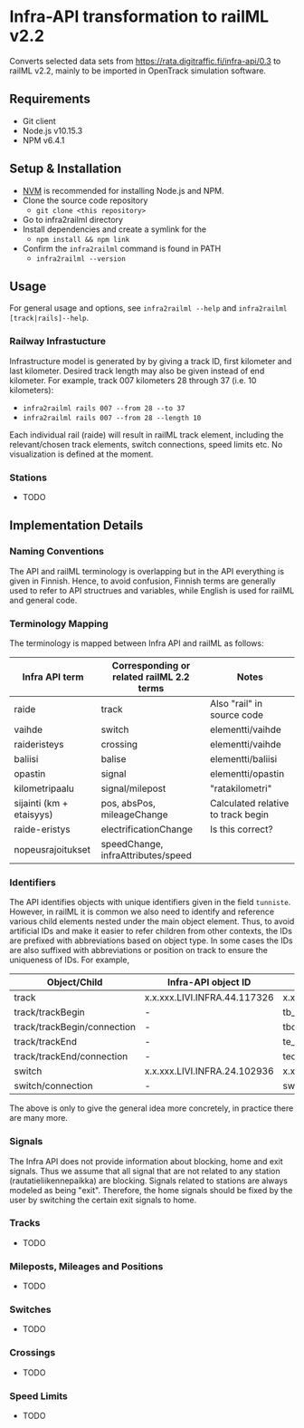 # Infra-API transformation to railML v2.2

Converts selected data sets from https://rata.digitraffic.fi/infra-api/0.3 to railML v2.2, mainly to be imported in OpenTrack simulation software.

## Requirements

- Git client
- Node.js v10.15.3
- NPM v6.4.1

## Setup & Installation

- [NVM](https://github.com/creationix/nvm) is recommended for installing Node.js and NPM.
- Clone the source code repository
    - `git clone <this repository>`
- Go to infra2railml directory
- Install dependencies and create a symlink for the 
    - `npm install && npm link`
- Confirm the `infra2railml` command is found in PATH
    - `infra2railml --version`

## Usage

For general usage and options, see `infra2railml --help` and `infra2railml [track|rails]--help`.

### Railway Infrastucture

Infrastructure model is generated by by giving a track ID, first kilometer and last kilometer. Desired track length may also be given instead of end kilometer. For example, track 007 kilometers 28 through 37 (i.e. 10 kilometers):

- `infra2railml rails 007 --from 28 --to 37`
- `infra2railml rails 007 --from 28 --length 10`

Each individual rail (raide) will result in railML track element, including the relevant/chosen track elements, switch connections, speed limits etc. No visualization is defined at the moment.

### Stations

- TODO

## Implementation Details

### Naming Conventions

The API and railML terminology is overlapping but in the API everything is given in Finnish. Hence, to avoid confusion, Finnish terms are generally used to refer to API structrues and variables, while English is used for railML and general code.

### Terminology Mapping

The terminology is mapped between Infra API and railML as follows:

|Infra API term             |Corresponding or related railML 2.2 terms      |Notes
|---                        |---                                            |---
|raide                      |track                                          |Also "rail" in source code
|vaihde                     |switch                                         |elementti/vaihde
|raideristeys               |crossing                                       |elementti/vaihde
|baliisi                    |balise                                         |elementti/baliisi
|opastin                    |signal                                         |elementti/opastin
|kilometripaalu             |signal/milepost                                |"ratakilometri"
|sijainti (km + etaisyys)   |pos, absPos, mileageChange                     |Calculated relative to track begin
|raide-eristys              |electrificationChange                          |Is this correct?
|nopeusrajoitukset          |speedChange, infraAttributes/speed             |


### Identifiers

The API identifies objects with unique identifiers given in the field `tunniste`. However, in railML it is common we also need to identify and reference various child elements nested under the main object element. Thus, to avoid artificial IDs and make it easier to refer children from other contexts, the IDs are prefixed with abbreviations based on object type. In some cases the IDs are also suffixed with abbreviations or position on track to ensure the uniqueness of IDs. For example,

|Object/Child                   |Infra-API object ID            |Corresponding railML ID
|---                            |---                            |---
|track                          |x.x.xxx.LIVI.INFRA.44.117326   |x.x.xxx.LIVI.INFRA.44.117326	
|track/trackBegin               |-                              |tb_x.x.xxx.LIVI.INFRA.44.117326
|track/trackBegin/connection    |-                              |tbc_x.x.xxx.LIVI.INFRA.44.117326
|track/trackEnd                 |-                              |te_x.x.xxx.LIVI.INFRA.44.117326
|track/trackEnd/connection      |-                              |tec_x.x.xxx.LIVI.INFRA.44.117326
|switch                         |x.x.xxx.LIVI.INFRA.24.102936   |x.x.xxx.LIVI.INFRA.24.102936
|switch/connection              |-                              |swc_x.x.xxx.LIVI.INFRA.24.102936

The above is only to give the general idea more concretely, in practice there are many more.

### Signals

The Infra API does not provide information about blocking, home and exit signals. Thus we assume that all signal that are not related to any station (rautatieliikennepaikka) are blocking. Signals related to stations are always modeled as being "exit". Therefore, the home signals should be fixed by the user by switching the certain exit signals to home.

### Tracks

- TODO

### Mileposts, Mileages and Positions

- TODO


### Switches

- TODO

### Crossings

- TODO

### Speed Limits

- TODO

